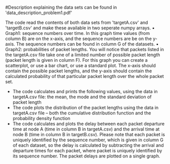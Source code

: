 #Description explaining the data sets can be found in 'data_description_problem1.pdf'

The code read the contents of both data sets from 'targetA.csv' and 'targetB.csv' and make these available
in two seperate numpy arrays.
▪ Graph1: sequence numbers over time. In this graph time values (from
column B) are on the x-axis, and the sequence numbers are
be on the y-axis. The sequence numbers can be found in column G of
the datasets.
▪ Graph2: probabilities of packet lengths. You will notice that packets
listed in the targetA.csv file take one of a limited number of
possible packet length (packet length is given in column F). For this
graph you can create a scatterplot, or use a bar chart, or use a
standard plot. The x-axis should contain the possible packet lengths,
and the y-axis should contain the calculated probability of that
particular packet length over the whole packet set.
- The code calculates and prints the following values, using the data in
targetA.csv file: the mean, the mode and the standard deviation of packet
length
- The code plots the distribution of the packet lengths using the data
in targetA.csv file – both the cumulative distribution function and the probability
density function
- The code calculates and plots the delay between each packet departure time at
node A (time in column B in targetA.csv) and the arrival time at node B (time in
column B in targetB.csv). Please note that each packet is uniquely identified by
the sequence number, which is given in column G of each dataset, so the delay
is calculated by subtracting the arrival and departure times for each 
packet, where packet is uniquely identified by its sequence number. The packet
delays are plotted on a single graph.
